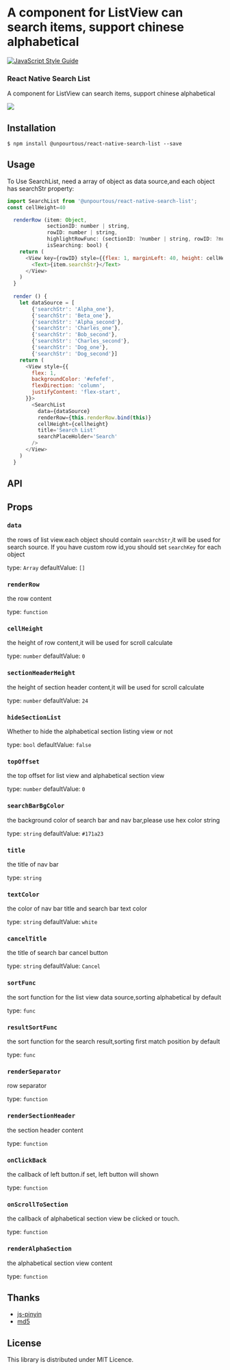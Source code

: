 # A component for ListView can search items, support chinese alphabetical

[![JavaScript Style Guide](https://cdn.rawgit.com/feross/standard/master/badge.svg)](https://github.com/feross/standard)

### React Native Search List

A component for ListView can search items, support chinese alphabetical<br>

<img src='https://github.com/UnPourTous/react-native-search-list/blob/master/screenshots/react-native-search-list-demo.gif?raw=true' />

## Installation

`$ npm install @unpourtous/react-native-search-list --save`

## Usage

To Use SearchList, need a array of object as data source,and each object has searchStr property:

```js
import SearchList from '@unpourtous/react-native-search-list';
const cellHeight=40

  renderRow (item: Object,
             sectionID: number | string,
             rowID: number | string,
             highlightRowFunc: (sectionID: ?number | string, rowID: ?number | string) => void,
             isSearching: bool) {
    return (
      <View key={rowID} style={{flex: 1, marginLeft: 40, height: cellHeight, justifyContent: 'center'}}>
        <Text>{item.searchStr}</Text>
      </View>
    )
  }
  
  render () {
    let dataSource = [
        {'searchStr': 'Alpha_one'},
        {'searchStr': 'Beta_one'},
        {'searchStr': 'Alpha_second'},
        {'searchStr': 'Charles_one'},
        {'searchStr': 'Bob_second'},
        {'searchStr': 'Charles_second'},
        {'searchStr': 'Dog_one'},
        {'searchStr': 'Dog_second'}]
    return (
      <View style={{
        flex: 1,
        backgroundColor: '#efefef',
        flexDirection: 'column',
        justifyContent: 'flex-start',
      }}>
        <SearchList
          data={dataSource}
          renderRow={this.renderRow.bind(this)}
          cellHeight={cellheight}
          title='Search List'
          searchPlaceHolder='Search'
        />
      </View>
    )
  }
```
## API

Props
-----

### `data`
the rows of list view.each object should contain `searchStr`,it will be used for search source.
If you have custom row id,you should set `searchKey` for each object

type: `Array`
defaultValue: `[]`

### `renderRow`
the row content

type: `function`

### `cellHeight`
the height of row content,it will be used for scroll calculate

type: `number`
defaultValue: `0`

### `sectionHeaderHeight`
the height of section header content,it will be used for scroll calculate

type: `number`
defaultValue: `24`

### `hideSectionList`
Whether to hide the alphabetical section listing view or not 

type: `bool`
defaultValue: `false`

### `topOffset`
the top offset for list view and alphabetical section view

type: `number`
defaultValue: `0`

### `searchBarBgColor`
the background color of search bar and nav bar,please use hex color string

type: `string`
defaultValue: `#171a23`

### `title`
the title of nav bar

type: `string`

### `textColor`
the color of nav bar title and search bar text color

type: `string`
defaultValue: `white`

### `cancelTitle`
the title of search bar cancel button

type: `string`
defaultValue: `Cancel`

### `sortFunc`
the sort function for the list view data source,sorting alphabetical by default 

type: `func`

### `resultSortFunc`
the sort function for the search result,sorting first match position by default 

type: `func`

### `renderSeparator`
row separator

type: `function`

### `renderSectionHeader`
the section header content

type: `function`

### `onClickBack`
the callback of left button.if set, left button will shown 

type: `function`

### `onScrollToSection`
the callback of alphabetical section view be clicked or touch.

type: `function`

### `renderAlphaSection`
the alphabetical section view content

type: `function`


## Thanks
* [js-pinyin](https://github.com/waterchestnut/pinyin)
* [md5](https://github.com/pvorb/node-md5)

## License
This library is distributed under MIT Licence.
